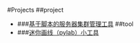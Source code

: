 #Projects
##project
* ###<a href="html/project/server_manage_tool.html">基于脚本的服务器集群管理工具</a>
##tool
* ###<a href="html/tool/miniPlotTool.html">迷你画线（pylab）小工具</a>
